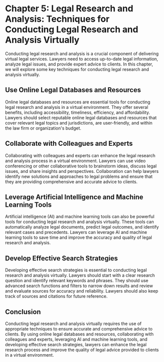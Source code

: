 Chapter 5: Legal Research and Analysis: Techniques for Conducting Legal Research and Analysis Virtually
=======================================================================================================

Conducting legal research and analysis is a crucial component of delivering virtual legal services. Lawyers need to access up-to-date legal information, analyze legal issues, and provide expert advice to clients. In this chapter, we will explore some key techniques for conducting legal research and analysis virtually.

Use Online Legal Databases and Resources
----------------------------------------

Online legal databases and resources are essential tools for conducting legal research and analysis in a virtual environment. They offer several benefits, including accessibility, timeliness, efficiency, and affordability. Lawyers should select reputable online legal databases and resources that cover relevant legal topics and jurisdictions, are user-friendly, and within the law firm or organization's budget.

Collaborate with Colleagues and Experts
---------------------------------------

Collaborating with colleagues and experts can enhance the legal research and analysis process in a virtual environment. Lawyers can use video conferencing or other collaborative tools to brainstorm ideas, discuss legal issues, and share insights and perspectives. Collaboration can help lawyers identify new solutions and approaches to legal problems and ensure that they are providing comprehensive and accurate advice to clients.

Leverage Artificial Intelligence and Machine Learning Tools
-----------------------------------------------------------

Artificial intelligence (AI) and machine learning tools can also be powerful tools for conducting legal research and analysis virtually. These tools can automatically analyze legal documents, predict legal outcomes, and identify relevant cases and precedents. Lawyers can leverage AI and machine learning tools to save time and improve the accuracy and quality of legal research and analysis.

Develop Effective Search Strategies
-----------------------------------

Developing effective search strategies is essential to conducting legal research and analysis virtually. Lawyers should start with a clear research question and identify relevant keywords and phrases. They should use advanced search functions and filters to narrow down results and review and evaluate sources for accuracy and reliability. Lawyers should also keep track of sources and citations for future reference.

Conclusion
----------

Conducting legal research and analysis virtually requires the use of appropriate techniques to ensure accurate and comprehensive advice to clients. By using online legal databases and resources, collaborating with colleagues and experts, leveraging AI and machine learning tools, and developing effective search strategies, lawyers can enhance the legal research process and improve the quality of legal advice provided to clients in a virtual environment.
